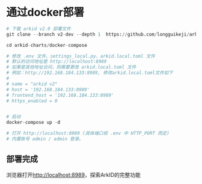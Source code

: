 
# 通过docker部署

``` py
# 下载 arkid v2.0 部署文件
git clone --branch v2-dev --depth 1  https://github.com/longguikeji/arkid-charts.git

cd arkid-charts/docker-compose

# 修改 .env 文件、settings_local.py、arkid.local.toml 文件
# 默认的访问地址是 http://localhost:8989
# 如果是其他地址访问，则需要更改 arkid.local.toml 文件
# 例如：http://192.168.184.133:8989, 修改arkid.local.toml文件如下
# 
# name = "arkid v2"
# host = '192.168.184.133:8989'
# frontend_host = '192.168.184.133:8989'
# https_enabled = 0


# 启动
docker-compose up -d

# 打开 http://localhost:8989 (具体端口视 .env 中 HTTP_PORT 而定)
# 内置账号 admin / admin 登录。

```

## 部署完成

浏览器打开[http://localhost:8989](http://localhost:8989)，探索ArkID的完整功能
